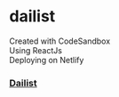 # dailist
Created with CodeSandbox  
Using ReactJs  
Deploying on Netlify  
### [Dailist](https://dailist.netlify.app/)
